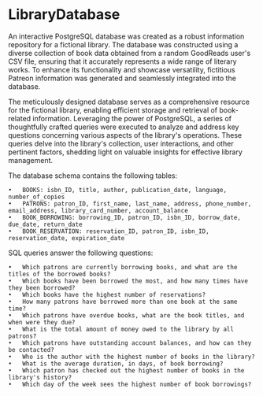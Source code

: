 # LibraryDatabase

An interactive PostgreSQL database was created as a robust information repository for a fictional library. The database was constructed using a diverse collection of book data obtained from a random GoodReads user's CSV file, ensuring that it accurately represents a wide range of literary works. To enhance its functionality and showcase versatility, fictitious Patreon information was generated and seamlessly integrated into the database.

The meticulously designed database serves as a comprehensive resource for the fictional library, enabling efficient storage and retrieval of book-related information. Leveraging the power of PostgreSQL, a series of thoughtfully crafted queries were executed to analyze and address key questions concerning various aspects of the library's operations. These queries delve into the library's collection, user interactions, and other pertinent factors, shedding light on valuable insights for effective library management.

The database schema contains the following tables:

    •	BOOKS: isbn_ID, title, author, publication_date, language, number_of_copies 
    •	PATRONS: patron_ID, first_name, last_name, address, phone_number, email_address, library_card_number, account_balance
    •	BOOK_BORROWING: borrowing_ID, patron_ID, isbn_ID, borrow_date, due_date, return_date
    •	BOOK_RESERVATION: reservation_ID, patron_ID, isbn_ID, reservation_date, expiration_date

SQL queries answer the following questions: 

    •	Which patrons are currently borrowing books, and what are the titles of the borrowed books?
    •	Which books have been borrowed the most, and how many times have they been borrowed?
    •	Which books have the highest number of reservations?
    •	How many patrons have borrowed more than one book at the same time?
    •	Which patrons have overdue books, what are the book titles, and when were they due?
    •	What is the total amount of money owed to the library by all patrons?
    •	Which patrons have outstanding account balances, and how can they be contacted? 
    •	Who is the author with the highest number of books in the library?
    •	What is the average duration, in days, of book borrowing?
    •	Which patron has checked out the highest number of books in the library's history? 
    •	Which day of the week sees the highest number of book borrowings? 


